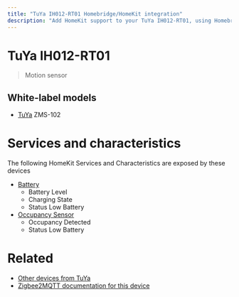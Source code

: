 ```yaml
---
title: "TuYa IH012-RT01 Homebridge/HomeKit integration"
description: "Add HomeKit support to your TuYa IH012-RT01, using Homebridge, Zigbee2MQTT and homebridge-z2m."
---
```

<!---
This file has been GENERATED using src/docgen/docgen.ts
DO NOT EDIT THIS FILE MANUALLY!
-->
# TuYa IH012-RT01
> Motion sensor


## White-label models
* [TuYa](../index.md#tuya) ZMS-102

# Services and characteristics
The following HomeKit Services and Characteristics are exposed by
these devices

* [Battery](../../battery.md)
  * Battery Level
  * Charging State
  * Status Low Battery
* [Occupancy Sensor](../../sensors.md)
  * Occupancy Detected
  * Status Low Battery


# Related
* [Other devices from TuYa](../index.md#tuya)
* [Zigbee2MQTT documentation for this device](https://www.zigbee2mqtt.io/devices/IH012-RT01.html)